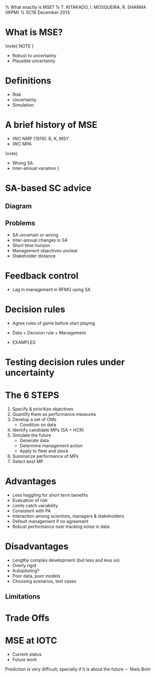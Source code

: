 % What exactly is MSE?
% T. KITAKADO, I. MOSQUEIRA, R. SHARMA (WPM)
% SC16 December 2013

# What is MSE?

\note{
NOTE
}

- Robust to uncertainty
- Plausible uncertainty


# Definitions

- Risk
- Uncertainty
- Simulation

# A brief history of MSE

- IWC NMP (1976): B, K, MSY
- IWC MPA

\note{
- Wrong SA
- Inter-annual variation
}

# SA-based SC advice

## Diagram
## Problems

- SA uncertain or wrong
- Inter-annual changes in SA
- Short time horizon
- Management objectives unclear
- Stakeholder distance

# Feedback control

- Lag in management in RFMO using SA

# Decision rules

- Agree rules of game before start playing

- Data + Decision rule + Management

- EXAMPLES

# Testing decision rules under uncertainty

# The 6 STEPS

1. Specify & prioritize objectives
2. Quantify them as performance measures
3. Develop a set of OMs
	- Condition on data
4. Identify candidate MPs (SA + HCR)
5. Simulate the future
	- Generate data
	- Determine management action
	- Apply to fleet and stock
6. Summarize performance of MPs
7. Select best MP

# Advantages
- Less haggling for short term benefits
- Evaluation of risk
- Limits catch variability
- Consistent with PA
- Interaction among scientists, managers & stakeholders
- Default management if no agreement
- Robust performance over tracking noise in data

# Disadvantages
- Lengthy complex development (but less and less so)
- Overly rigid
- Autopiloting?
- Poor data, poor models
- Choosing scenarios, test cases

## Limitations

# Trade Offs

# MSE at IOTC

- Current status
- Future work

Prediction is very difficult, specially if it is about the future
-- Niels Bohr
